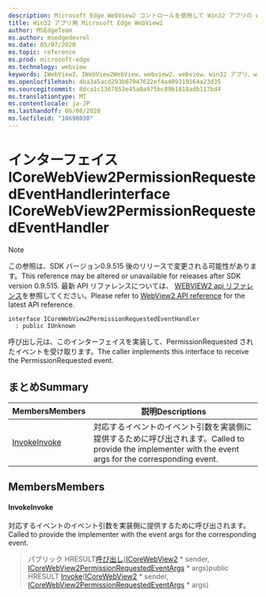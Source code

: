 ```yaml
---
description: Microsoft Edge WebView2 コントロールを使用して Win32 アプリの web コンテンツをホストする
title: Win32 アプリ用 Microsoft Edge WebView2
author: MSEdgeTeam
ms.author: msedgedevrel
ms.date: 05/07/2020
ms.topic: reference
ms.prod: microsoft-edge
ms.technology: webview
keywords: IWebView2、IWebView2WebView、webview2、webview、win32 アプリ、win32、edge、ICoreWebView2、ICoreWebView2Controller、browser control、edge html
ms.openlocfilehash: 4ba3a5acd293b67947622ef4a409319164a23d35
ms.sourcegitcommit: 8dca1c1367853e45a0a975bc89b1818adb117bd4
ms.translationtype: MT
ms.contentlocale: ja-JP
ms.lasthandoff: 06/08/2020
ms.locfileid: "10698030"
---
```

# <span data-ttu-id="6ecdc-104">インターフェイス ICoreWebView2PermissionRequestedEventHandler</span><span class="sxs-lookup"><span data-stu-id="6ecdc-104">interface ICoreWebView2PermissionRequestedEventHandler</span></span> 

> [!NOTE]
> <span data-ttu-id="6ecdc-105">この参照は、SDK バージョン0.9.515 後のリリースで変更される可能性があります。</span><span class="sxs-lookup"><span data-stu-id="6ecdc-105">This reference may be altered or unavailable for releases after SDK version 0.9.515.</span></span> <span data-ttu-id="6ecdc-106">最新 API リファレンスについては、 [WEBVIEW2 api リファレンス](../../../webview2-api-reference.md)を参照してください。</span><span class="sxs-lookup"><span data-stu-id="6ecdc-106">Please refer to [WebView2 API reference](../../../webview2-api-reference.md) for the latest API reference.</span></span>

```
interface ICoreWebView2PermissionRequestedEventHandler
  : public IUnknown
```

<span data-ttu-id="6ecdc-107">呼び出し元は、このインターフェイスを実装して、PermissionRequested されたイベントを受け取ります。</span><span class="sxs-lookup"><span data-stu-id="6ecdc-107">The caller implements this interface to receive the PermissionRequested event.</span></span>

## <span data-ttu-id="6ecdc-108">まとめ</span><span class="sxs-lookup"><span data-stu-id="6ecdc-108">Summary</span></span>

 <span data-ttu-id="6ecdc-109">Members</span><span class="sxs-lookup"><span data-stu-id="6ecdc-109">Members</span></span>                        | <span data-ttu-id="6ecdc-110">説明</span><span class="sxs-lookup"><span data-stu-id="6ecdc-110">Descriptions</span></span>
--------------------------------|---------------------------------------------
[<span data-ttu-id="6ecdc-111">Invoke</span><span class="sxs-lookup"><span data-stu-id="6ecdc-111">Invoke</span></span>](#invoke) | <span data-ttu-id="6ecdc-112">対応するイベントのイベント引数を実装側に提供するために呼び出されます。</span><span class="sxs-lookup"><span data-stu-id="6ecdc-112">Called to provide the implementer with the event args for the corresponding event.</span></span>

## <span data-ttu-id="6ecdc-113">Members</span><span class="sxs-lookup"><span data-stu-id="6ecdc-113">Members</span></span>

#### <span data-ttu-id="6ecdc-114">Invoke</span><span class="sxs-lookup"><span data-stu-id="6ecdc-114">Invoke</span></span> 

<span data-ttu-id="6ecdc-115">対応するイベントのイベント引数を実装側に提供するために呼び出されます。</span><span class="sxs-lookup"><span data-stu-id="6ecdc-115">Called to provide the implementer with the event args for the corresponding event.</span></span>

> <span data-ttu-id="6ecdc-116">パブリック HRESULT[呼び出し](#invoke)([ICoreWebView2](icorewebview2.md) \* sender, [ICoreWebView2PermissionRequestedEventArgs](icorewebview2permissionrequestedeventargs.md) \* args)</span><span class="sxs-lookup"><span data-stu-id="6ecdc-116">public HRESULT [Invoke](#invoke)([ICoreWebView2](icorewebview2.md) \* sender, [ICoreWebView2PermissionRequestedEventArgs](icorewebview2permissionrequestedeventargs.md) \* args)</span></span>

